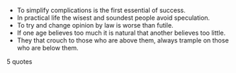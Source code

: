  - To simplify complications is the first essential of success.
 - In practical life the wisest and soundest people avoid speculation.
 - To try and change opinion by law is worse than futile.
 - If one age believes too much it is natural that another believes too little.
 - They that crouch to those who are above them, always trample on those who are below them.

5 quotes